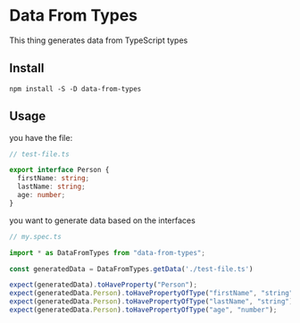 # Data From Types
This thing generates data from TypeScript types

## Install
`npm install -S -D data-from-types`

## Usage
you have the file:

```ts
// test-file.ts

export interface Person {
  firstName: string;
  lastName: string;
  age: number;
}
```

you want to generate data based on the interfaces

```ts
// my.spec.ts

import * as DataFromTypes from "data-from-types";

const generatedData = DataFromTypes.getData('./test-file.ts')

expect(generatedData).toHaveProperty("Person");
expect(generatedData.Person).toHavePropertyOfType("firstName", "string");
expect(generatedData.Person).toHavePropertyOfType("lastName", "string");
expect(generatedData.Person).toHavePropertyOfType("age", "number");
```

